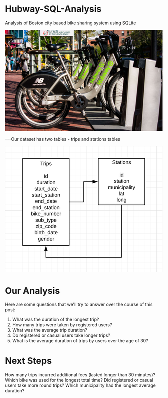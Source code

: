 # Hubway-SQL-Analysis
Analysis of Boston city based bike sharing system using SQLite

![](https://github.com/akankshabakshi/Hubway-SQL-Analysis/blob/master/hubway-1.jpg)

---Our dataset has two tables - trips and stations tables

![](https://github.com/akankshabakshi/Hubway-SQL-Analysis/blob/master/hubway-2.png)

# Our Analysis

Here are some questions that we'll try to answer over the course of this post: 
1. What was the duration of the longest trip?
2. How many trips were taken by registered users?
3. What was the average trip duration?
4. Do registered or casual users take longer trips? 
5. What is the average duration of trips by users over the age of 30? 

# Next Steps

How many trips incurred additional fees (lasted longer than 30 minutes)?
Which bike was used for the longest total time?
Did registered or casual users take more round trips?
Which municipality had the longest average duration?



